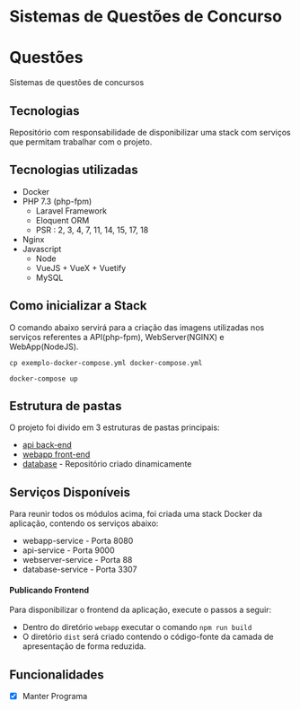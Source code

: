 # Sistemas de Questões de Concurso

# Questões
Sistemas de questões de concursos

## Tecnologias

Repositório com responsabilidade de disponibilizar uma stack com serviços que permitam trabalhar com o projeto.

## Tecnologias utilizadas

- Docker
- PHP 7.3 (php-fpm)
  - Laravel Framework
  - Eloquent ORM
  - PSR : 2, 3, 4, 7, 11, 14, 15, 17, 18
- Nginx
- Javascript
  - Node
  - VueJS + VueX + Vuetify
  - MySQL

## Como inicializar a Stack

O comando abaixo servirá para a criação das imagens utilizadas nos serviços referentes a API(php-fpm),
WebServer(NGINX) e WebApp(NodeJS).

```console
cp exemplo-docker-compose.yml docker-compose.yml
```
```console
docker-compose up
```

## Estrutura de pastas

O projeto foi divido em 3 estruturas de pastas principais:

- [api back-end](./api)
- [webapp front-end](./webapp)
- [database](./database) - Repositório criado dinamicamente 

## Serviços Disponíveis

Para reunir todos os módulos acima, foi criada uma stack Docker da aplicação, contendo os serviços abaixo:

- webapp-service - Porta 8080
- api-service - Porta 9000
- webserver-service - Porta 88
- database-service - Porta 3307

#### Publicando Frontend

Para disponibilizar o frontend da aplicação, execute o passos a seguir:
- Dentro do diretório `webapp`  executar o comando `npm run build` 
- O diretório `dist` será criado contendo o código-fonte da camada de apresentação de forma reduzida.

## Funcionalidades 
  
- [x] Manter Programa
